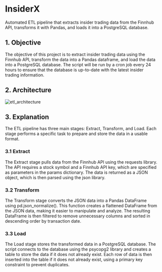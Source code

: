 # InsiderX
Automated ETL pipeline that extracts insider trading data from the Finnhub API, transforms it with Pandas, and loads it into a PostgreSQL database. 


## 1. Objective
The objective of this project is to extract insider trading data using the Finnhub API, transform the data into a Pandas dataframe, and load the data into a PostgreSQL database. The script will be run by a cron job every 24 hours to ensure that the database is up-to-date with the latest insider trading information. 

## 2. Architecture

![etl_architecture](https://github.com/kojoh/InsiderX/blob/main/images/etl_architecture.png)





## 3. Explanation
The ETL pipeline has three main stages: Extract, Transform, and Load. Each stage performs a specific task to prepare and store the data in a usable format.

### 3.1 Extract
The Extract stage pulls data from the Finnhub API using the requests library. The API requires a stock symbol and a Finnhub API key, which are specified as parameters in the params dictionary. The data is returned as a JSON object, which is then parsed using the json library.

### 3.2 Transform
The Transform stage converts the JSON data into a Pandas DataFrame using pd.json_normalize(). This function creates a flattened DataFrame from the JSON data, making it easier to manipulate and analyze. The resulting DataFrame is then filtered to remove unnecessary columns and sorted in descending order by transaction date.

### 3.3 Load
The Load stage stores the transformed data in a PostgreSQL database. The script connects to the database using the psycopg2 library and creates a table to store the data if it does not already exist. Each row of data is then inserted into the table if it does not already exist, using a primary key constraint to prevent duplicates.
